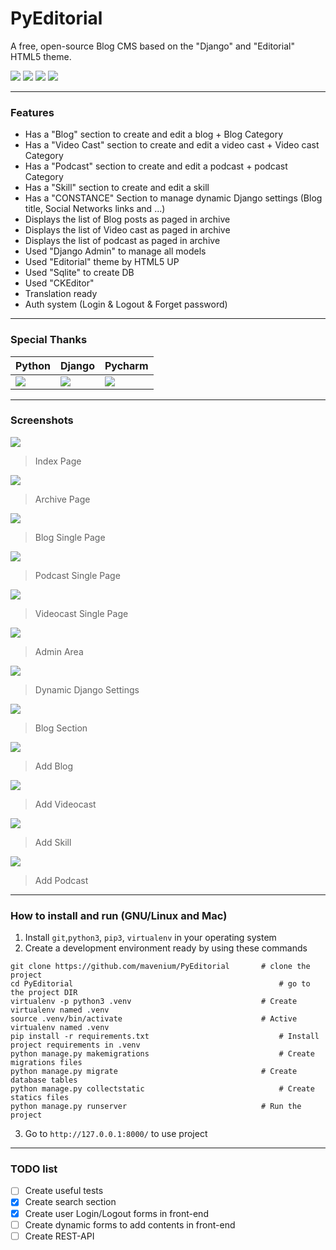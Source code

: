 # PyEditorial
A free, open-source Blog CMS based on the "Django" and "Editorial" HTML5 theme.

![](https://img.shields.io/github/stars/mavenium/PyEditorial) ![](https://img.shields.io/github/forks/mavenium/PyEditorial) ![](https://img.shields.io/github/issues/mavenium/PyEditorial) ![](https://img.shields.io/twitter/url?url=https%3A%2F%2Fgithub.com%2Fmavenium%2FPyEditorial)

------------
### Features

- Has a "Blog" section to create and edit a blog + Blog Category
- Has a "Video Cast" section to create and edit a video cast + Video cast Category
- Has a "Podcast" section to create and edit a podcast + podcast Category
- Has a "Skill" section to create and edit a skill
- Has a "CONSTANCE" Section to manage dynamic Django settings (Blog title, Social Networks links and ...)
- Displays the list of Blog posts as paged in archive
- Displays the list of Video cast as paged in archive
- Displays the list of podcast as paged in archive
- Used "Django Admin" to manage all models
- Used "Editorial" theme by HTML5 UP
- Used "Sqlite" to create DB
- Used "CKEditor"
- Translation ready
- Auth system (Login & Logout & Forget password)

------------
### Special Thanks

| Python | Django | Pycharm |
| ------------- | ------------- | ------------- |
| [![](https://s17.picofile.com/file/8418101118/python.png)](https://www.python.org "Python")  | [![](https://s17.picofile.com/file/8418100976/django.png)](https://www.djangoproject.com "Django")  | [![](https://s17.picofile.com/file/8418101034/pycharm.png)](https://www.jetbrains.com/pycharm/ "Pycharm")  |

------------
### Screenshots

![](https://raw.githubusercontent.com/mavenium/PyEditorial/master/Screenshots/Index.png)
> Index Page

![](https://raw.githubusercontent.com/mavenium/PyEditorial/master/Screenshots/Archive.png)
> Archive Page

![](https://raw.githubusercontent.com/mavenium/PyEditorial/master/Screenshots/Blog-Single.png)
> Blog Single Page

![](https://raw.githubusercontent.com/mavenium/PyEditorial/master/Screenshots/Podcast-Single.png)
> Podcast Single Page

![](https://raw.githubusercontent.com/mavenium/PyEditorial/master/Screenshots/Videocast-Single.png)
> Videocast Single Page

![](https://raw.githubusercontent.com/mavenium/PyEditorial/master/Screenshots/Admin.png)
> Admin Area

![](https://raw.githubusercontent.com/mavenium/PyEditorial/master/Screenshots/Constance.png)
> Dynamic Django Settings

![](https://raw.githubusercontent.com/mavenium/PyEditorial/master/Screenshots/Blog-Admin.png)
> Blog Section

![](https://raw.githubusercontent.com/mavenium/PyEditorial/master/Screenshots/Add-Blog.png)
> Add Blog

![](https://raw.githubusercontent.com/mavenium/PyEditorial/master/Screenshots/Add-Videocast.png)
> Add Videocast

![](https://github.com/mavenium/PyEditorial/blob/master/Screenshots/Add-Skill.png)
> Add Skill

![](https://raw.githubusercontent.com/mavenium/PyEditorial/master/Screenshots/Add-Podcast.png)
> Add Podcast

------------
### How to install and run (GNU/Linux and Mac)
                
1. Install `git`,`python3`, `pip3`, `virtualenv` in your operating system
2. Create a development environment ready by using these commands
```
git clone https://github.com/mavenium/PyEditorial		# clone the project
cd PyEditorial		                                        # go to the project DIR
virtualenv -p python3 .venv		                        # Create virtualenv named .venv
source .venv/bin/activate		                        # Active virtualenv named .venv
pip install -r requirements.txt		                        # Install project requirements in .venv
python manage.py makemigrations		                        # Create migrations files
python manage.py migrate		                        # Create database tables
python manage.py collectstatic		                        # Create statics files
python manage.py runserver		                        # Run the project
```
3. Go to  `http://127.0.0.1:8000/` to use project
                
------------
### TODO list

- [ ] Create useful tests
- [x] Create search section
- [x] Create user Login/Logout forms in front-end
- [ ] Create dynamic forms to add contents in front-end
- [ ] Create REST-API
